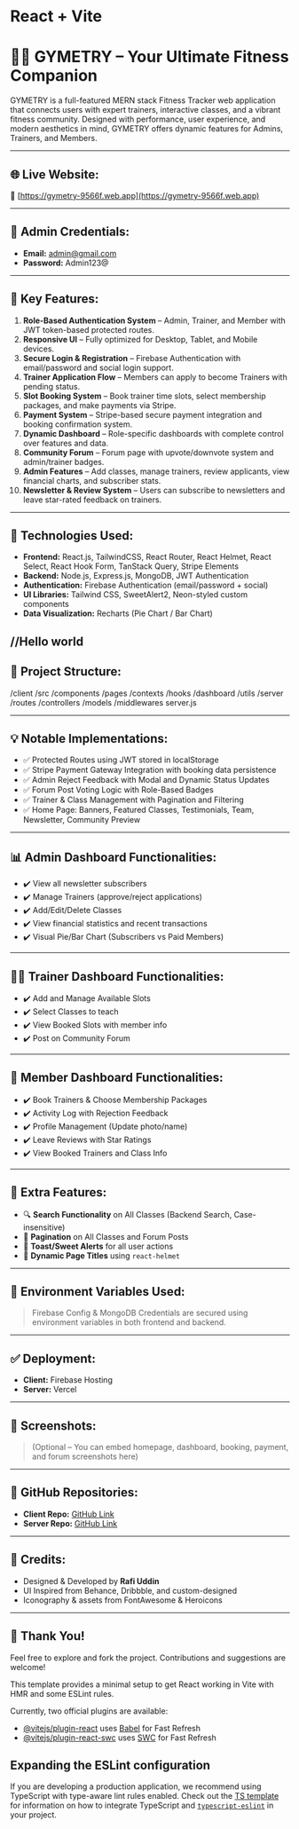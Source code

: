 # React + Vite










# 🏋️‍♂️ GYMETRY – Your Ultimate Fitness Companion

GYMETRY is a full-featured MERN stack Fitness Tracker web application that connects users with expert trainers, interactive classes, and a vibrant fitness community. Designed with performance, user experience, and modern aesthetics in mind, GYMETRY offers dynamic features for Admins, Trainers, and Members.

---

## 🌐 Live Website:
🔗 [https://gymetry-9566f.web.app](https://gymetry-9566f.web.app)

---

## 🔐 Admin Credentials:
- **Email:** admin@gmail.com  
- **Password:** Admin123@

---

## 🚀 Key Features:

1. **Role-Based Authentication System** – Admin, Trainer, and Member with JWT token-based protected routes.
2. **Responsive UI** – Fully optimized for Desktop, Tablet, and Mobile devices.
3. **Secure Login & Registration** – Firebase Authentication with email/password and social login support.
4. **Trainer Application Flow** – Members can apply to become Trainers with pending status.
5. **Slot Booking System** – Book trainer time slots, select membership packages, and make payments via Stripe.
6. **Payment System** – Stripe-based secure payment integration and booking confirmation system.
7. **Dynamic Dashboard** – Role-specific dashboards with complete control over features and data.
8. **Community Forum** – Forum page with upvote/downvote system and admin/trainer badges.
9. **Admin Features** – Add classes, manage trainers, review applicants, view financial charts, and subscriber stats.
10. **Newsletter & Review System** – Users can subscribe to newsletters and leave star-rated feedback on trainers.

---

## 📁 Technologies Used:

- **Frontend:** React.js, TailwindCSS, React Router, React Helmet, React Select, React Hook Form, TanStack Query, Stripe Elements
- **Backend:** Node.js, Express.js, MongoDB, JWT Authentication
- **Authentication:** Firebase Authentication (email/password + social)
- **UI Libraries:** Tailwind CSS, SweetAlert2, Neon-styled custom components
- **Data Visualization:** Recharts (Pie Chart / Bar Chart)


//Hello world
---

## 🧠 Project Structure:

/client
/src
/components
/pages
/contexts
/hooks
/dashboard
/utils
/server
/routes
/controllers
/models
/middlewares
server.js



---

## 💡 Notable Implementations:

- ✅ Protected Routes using JWT stored in localStorage
- ✅ Stripe Payment Gateway Integration with booking data persistence
- ✅ Admin Reject Feedback with Modal and Dynamic Status Updates
- ✅ Forum Post Voting Logic with Role-Based Badges
- ✅ Trainer & Class Management with Pagination and Filtering
- ✅ Home Page: Banners, Featured Classes, Testimonials, Team, Newsletter, Community Preview

---

## 📊 Admin Dashboard Functionalities:

- ✔️ View all newsletter subscribers
- ✔️ Manage Trainers (approve/reject applications)
- ✔️ Add/Edit/Delete Classes
- ✔️ View financial statistics and recent transactions
- ✔️ Visual Pie/Bar Chart (Subscribers vs Paid Members)

---

## 🧑‍🏫 Trainer Dashboard Functionalities:

- ✔️ Add and Manage Available Slots
- ✔️ Select Classes to teach
- ✔️ View Booked Slots with member info
- ✔️ Post on Community Forum

---

## 👥 Member Dashboard Functionalities:

- ✔️ Book Trainers & Choose Membership Packages
- ✔️ Activity Log with Rejection Feedback
- ✔️ Profile Management (Update photo/name)
- ✔️ Leave Reviews with Star Ratings
- ✔️ View Booked Trainers and Class Info

---

## 🧪 Extra Features:

- 🔍 **Search Functionality** on All Classes (Backend Search, Case-insensitive)
- 📅 **Pagination** on All Classes and Forum Posts
- 💬 **Toast/Sweet Alerts** for all user actions
- 📌 **Dynamic Page Titles** using `react-helmet`

---

## 🧾 Environment Variables Used:

> Firebase Config & MongoDB Credentials are secured using environment variables in both frontend and backend.

---

## ✅ Deployment:

- **Client:** Firebase Hosting  
- **Server:** Vercel

---

## 📸 Screenshots:

> (Optional – You can embed homepage, dashboard, booking, payment, and forum screenshots here)

---

## 📌 GitHub Repositories:

- **Client Repo:** [GitHub Link](#)
- **Server Repo:** [GitHub Link](#)

---

## 📢 Credits:

- Designed & Developed by **Rafi Uddin**
- UI Inspired from Behance, Dribbble, and custom-designed
- Iconography & assets from FontAwesome & Heroicons

---

## 🥳 Thank You!

Feel free to explore and fork the project. Contributions and suggestions are welcome!






















This template provides a minimal setup to get React working in Vite with HMR and some ESLint rules.

Currently, two official plugins are available:

- [@vitejs/plugin-react](https://github.com/vitejs/vite-plugin-react/blob/main/packages/plugin-react) uses [Babel](https://babeljs.io/) for Fast Refresh
- [@vitejs/plugin-react-swc](https://github.com/vitejs/vite-plugin-react/blob/main/packages/plugin-react-swc) uses [SWC](https://swc.rs/) for Fast Refresh

## Expanding the ESLint configuration

If you are developing a production application, we recommend using TypeScript with type-aware lint rules enabled. Check out the [TS template](https://github.com/vitejs/vite/tree/main/packages/create-vite/template-react-ts) for information on how to integrate TypeScript and [`typescript-eslint`](https://typescript-eslint.io) in your project.
